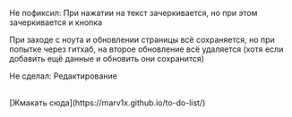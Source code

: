 <p>Не пофиксил: При нажатии на текст зачеркивается, но при этом зачеркивается и кнопка</p>
             <p>При заходе с ноута и обновлении страницы всё сохраняется, но при попытке через гитхаб, на второе обновление всё удаляется (хотя если добавить ещё данные и обновить они сохранится)</p>
<p>Не сделал: Редактирование</p> <br>
[Жмакать сюда](https://marv1x.github.io/to-do-list/)
